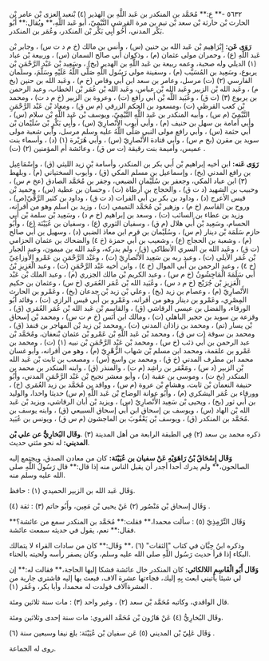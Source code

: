 ٥٦٣٢ -** ع:** مُحَمَّد بن المنكدر بن عَبد اللَّهِ بن الهذير (٤) بْنعبد العزى بْن عامر بْن الحارث بْن حارثة بْن سعد بْن تيم بن مرة القرشي التَّيْمِيّ، أبو عَبد اللَّهِ،** ويُقال:** أَبُو بَكْر المدني، أَخُو أَبِي بَكْر بْن المنكدر، وعُمَر بن المنكدر.

**رَوَى عَن:** إِبْرَاهِيم بْن عَبد الله بن حنين (س) ، وأنس بن مالك (خ م د ت س) ، وجابر بْن عَبد اللَّهِ (ع) ، وحمران مولى عثمان (م) ، وذكوان أبي صالح السمان (س) ، وربيعة بْن عباد (١) الديلي وله صحبة، وعمه ربيعة بن عَبد اللَّهِ بن الهدير (بخ) ، وسَعِيد بْن عَبْد الرَّحْمَنِ بْن يربوع، وسَعِيد بن المُسَيَّب (م) ، وسفينة مولى رَسُول اللَّهِ صَلَّى اللَّهُ عَلَيْهِ وسَلَّمَ، وسلمان الفارسي (٢) (ت) مرسل، وعامر بن سعد ابن أَبي وقاص (خ م) ، وعَبد الله بن حنين (بخ م) ، وعَبد الله بْن الزبير وعَبد الله بْن عباس، وعَبد الله بْن عُمَر بْن الخطاب، وعبد الرحمن بن يربوع (٣) (ت ق) ، وعُبَيد اللَّه بْن أَبي رافع (ت) ، وعروة بن الزبير (خ م د ت) ، ومحمد بْن كعب القرظي (ت) ،ومسعود بن الحكم الزرقي (م س ق) ، ومعاذ بْن عَبْد الرَّحْمَنِ التَّيْمِيّ (م س) ، وأبيه المنكدر بن عَبد اللَّهِ التَّيْمِيّ، ويوسف بْن عَبد اللَّهِ بْن سلام (س) ، وأبي أمامة بن سهل بن حنيف (م) ، وأبي أيوب الأَنْصارِيّ (س) ، وأَبِي بَكْرٍ بْن سُلَيْمان بْن أَبي حثمة (س) ، وأبي رافع مولى النبي صَلَّى اللَّهُ عليه وسلم مرسل، وأبي شعبة مولى سويد بن مقرن (بخ م س) ، وأبي قتادة الأَنْصارِيّ (س) ، وأبي هُرَيْرة (١) (د) ، وأسماء بنت عميس، وأميمة بنت رقيقة (ت س ق) ، وعائشة أم المؤمنين (٢) (ت) .

**رَوَى عَنه:** ابن أخيه إبراهيم بْن أَبي بكر بن المنكدر، وأسامة بْن زيد الليثي (ق) ، وإِسْمَاعِيل بن رافع المدني (بخ) ، وإسماعيل بن مسلم المكي (ق) ، وأيوب السختياني (م) ، وبلهط (٣) ابن عباد المكي، وجعفر بن سُلَيْمان الضبعي، وجفر بن مُحَمَّد الصادق (عخ م س) ، وحبيب بن الشهيد (د ت ق) ، والحجاج بن أرطاة (ت) ، وحسان بن عطية (س) ، وحميد بْن قيس الأعرج (د) ، وداود بن بكر بن أَبي الفرات (د ت ق) ، وداود بن كثير الرَّقِّيّ(ص) ، وروح بن القاسم (خ م) ، وزهير بْن مُحَمَّد التميمي (ت) ، وزيد بن أسلم وهو من أقرانه، وزيد بن عطاء بن السائب (ت) ، وسعد بن إبراهيم (خ م د) ، وسَعِيد بْن سلمة بْن أَبي الحسام، وسَعِيد بْن أَبي هلال (م ق) ، وسفيان الثوري (ع) ، وسفيان بن عُيَيْنَة (ع) ، وأَبُو حازم سَلَمَة بْن دينار (م س) ، وسُلَيْمان بن قرم ابن معاذ الضبي (د) ، وسهيل بن أَبي صالح (م) ، وشعبة بن الحجاج (ع) ، وشعيب بن أَبي حمزة (خ ٤) والضحاك بن عثمان الحزامي (ت ق) ، وعَبد الله بن السري الأنطاكي (ق) ، ولم يدركه، وعَبد الله بن ميمون، وعبد الجبار بْن عُمَر الأيلي (ت) ، وعبد ربه بن سَعِيد الأَنْصارِيّ (ت) ، وعَبْد الرَّحْمَنِ بن عَمْرو الأَوزاعِيّ (خ ٤) ، وعبد الرحمن بن أَبي الموال (خ ٤) ، وابن أخيه عَبْد الرَّحْمَنِ (ت) ، وعبد الْعَزِيزِ بْنُ أَبي سَلَمَةَ الْمَاجِشُونُ (خ م س) ، وعبد الكريم بْن مالك الجزري (م) ، وعبد الملك بْن عَبْد الْعَزِيزِ بْن جُرَيْج (خ م د س) ، وعُبَيد الله بْن عُمَر العُمَري (خ س) ، وعثمان بن حكيم الأَنْصارِيّ (م) ، وعصام بن زيد (بخ) ، وعلي بْن زيد بْن جدعان (بخ) ، وعَمْرو بن الحارث المِصْرِي، وعَمْرو بن دينار وهو من أقرانه، وعَمْرو بن أَبي قيس الرازي (ت) ، وفائد أَبُو الورقاء، والفضل بن عيسى الرقاشي (ق) ، والقاسم بْن عَبد الله بْن عُمَر العُمَري (ق) ، وقزعة بن سويد بن حجير الباهلي (ت) ، ومالك ابن أَنَس (خ م ت س) ، ومحمد بْن إسحاق بْن يسار (تم) ، ومحمد بن زاذان المدني (ت) ، ومحمد بْن زيد بْن المهاجر بن قنفذ (ق) ، ومحمد بن سوقة (ت س ق) ، ومحمد بْن عَبد اللَّهِ بْن عَمْرو بْن عثمان بْنعفان، ومُحَمَّد بْن عبد الرحمن بن أَبي ذئب (خ س) ، ومحمد بْن عَبْد الرَّحْمَنِ بْن نبيه (١) (ت) ، ومحمد بن عَمْرو بن علقمة، ومحمد ابن مسلم بْن شهاب الزُّهْرِيّ (م) ، وهو من أقرانه، وأبو غسان محمد ابن مطرف المدني (خ ق) ، ومحمد بن واسع (س) ، ومصعب بن ثابت بْن عَبد الله بْن الزبير (د س) ، ومَعْمَر بن راشِد (م ت) ، والمنذر (ق) ، وابنه المنكدر بن محمد بن المنكدر (بخ ت) ، وموسى بن عقبة (د) ، وأبو معشر نجيح بْن عَبْد الرَّحْمَنِ المدني، وأَبُو حنيفة النعمان بْن ثابت، وهشام بْن عروة (م س) ، وواقد بن مُحَمَّد بن زيد العُمَري (خ) ، وورقاء بن عُمَر اليشكري (م) ، وأَبُو عوانة الوضاح بْن عَبد اللَّهِ (م س) حديثا واحدا، والوليد بن أَبي ثور (بخ) ، ويحيى بْن سَعِيد الأَنْصارِيّ (س) ، ويزيد بْن أبان الرقاشي، ويزيد بْن عَبد الله بْن الهاد (س) ، ويوسف بن إسحاق ابن أَبي إسحاق السبيعي (ق) ، وابنه يوسف بن مُحَمَّد بن المنكدر (ق) ، ويوسف بْن يَعْقُوبَ بن الماجشون (م س ق) ، ويونس بن عُبَيد.

ذكره محمد بن سعد (٢) فِي الطبقة الرابعة من أهل المدينة (٣) .**وقَال البُخارِيُّ عن علي بْن المديني:** له نحو مئتي حديث.

**وَقَال إِسْحَاقُ بْنُ رَاهَوَيْهِ عَنْ سفيان بن عُيَيْنَة:** كان من معادن الصدق، ويجتمع إليه الصالحون،** ولم يدرك أحدا أجدر أن يقبل الناس منه إذا قال:** قال رَسُولُ اللَّهِ صلى الله عليه وسلم منه.

وَقَال عَبد الله بن الزبير الحميدي (١) : حافظ.

وَقَال إسحاق بْن مَنْصُور (٢) عَنْ يحيى بْن مَعِين، وأَبُو حاتم (٣) : ثقة (٤) .

وَقَال التِّرْمِذِيّ (٥) : سألت محمدا،** فقلت:** مُحَمَّد بن المنكدر سمع من عائشة؟** فقال:** نعم، يقول في حديثه سمعت عائشة.

وذكره ابنُ حِبَّان في كتاب "الثقات" (٦) ،** وَقَال:** كان من سادات القراء لا يتمالك البكاء إذا قرأ حديث رَسُول اللَّهِ صلى الله عليه وسلم، وكان يصفر رأسه ولحيته بالحناء.

**وَقَال أَبُو الْقَاسِمِ اللالكائي:** كان المنكدر خال عائشة فشكا إليها الحاجة،** فقالت له:** إن لي شيئا يأتيني ابعث بِهِ إليك، فجاءتها عشرة آلاف، فبعث بها إليه فاشترى جارية من العشرةآلاف فولدت له محمدا، وأبا بكر، وعُمَر (١) .

قال الواقدي، وكاتبه مُحَمَّد بْن سعد (٢) ، وغير واحد (٣) : مات سنة ثلاثين ومئة.

وقَال البُخارِيُّ (٤) عَنْ هَارُون بْن مُحَمَّد الفروي: مات سنة إحدى وثلاثين ومئة.

وَقَال عَلِيّ بْن المديني (٥) عَن سفيان بْن عُيَيْنَة: بلغ نيفا وسبعين سنة (٦) .

روى له الجماعة.